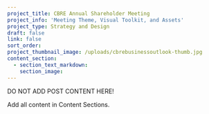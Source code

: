 ```yaml
---
project_title: CBRE Annual Shareholder Meeting
project_info: 'Meeting Theme, Visual Toolkit, and Assets'
project_type: Strategy and Design
draft: false
link: false
sort_order:
project_thumbnail_image: /uploads/cbrebusinessoutlook-thumb.jpg
content_section:
  - section_text_markdown:
    section_image:
---
```



DO NOT ADD POST CONTENT HERE!

Add all content in Content Sections.